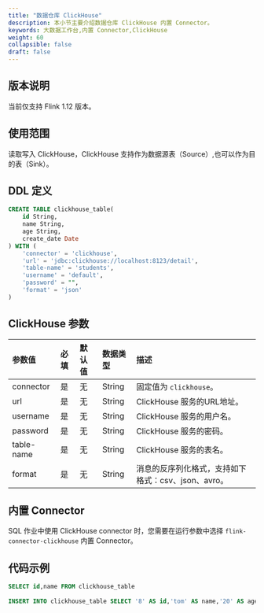 ```yaml
---
title: "数据仓库 ClickHouse"
description: 本小节主要介绍数据仓库 ClickHouse 内置 Connector。 
keywords: 大数据工作台,内置 Connector,ClickHouse
weight: 60
collapsible: false
draft: false
---
```




## 版本说明

当前仅支持 Flink 1.12 版本。

## 使用范围

读取写入 ClickHouse，ClickHouse 支持作为数据源表（Source）,也可以作为目的表（Sink）。

## DDL 定义

```sql
CREATE TABLE clickhouse_table(
    id String,
    name String,
    age String,
    create_date Date
) WITH (
    'connector' = 'clickhouse',
    'url' = 'jdbc:clickhouse://localhost:8123/detail',
    'table-name' = 'students',
    'username' = 'default',
    'password' = "",
    'format' = 'json'
)
```

## ClickHouse 参数

| 参数值     | 必填 | 默认值 | 数据类型 | 描述                                                |
| :--------- | :--- | :----- | :------- | :-------------------------------------------------- |
| connector  | 是   | 无     | String   | 固定值为 `clickhouse`。                             |
| url        | 是   | 无     | String   | ClickHouse 服务的URL地址。                          |
| username   | 是   | 无     | String   | ClickHouse 服务的用户名。                           |
| password   | 是   | 无     | String   | ClickHouse 服务的密码。                             |
| table-name | 是   | 无     | String   | ClickHouse 服务的表名。                             |
| format     | 是   | 无     | String   | 消息的反序列化格式，支持如下格式：csv、json、avro。 |

## 内置 Connector

SQL 作业中使用 ClickHouse connector 时，您需要在运行参数中选择 `flink-connector-clickhouse` 内置 Connector。

## 代码示例

```sql
SELECT id,name FROM clickhouse_table
 
INSERT INTO clickhouse_table SELECT '8' AS id,'tom' AS name,'20' AS age,cast('2020-01-03' as DATE) as create_date
```
